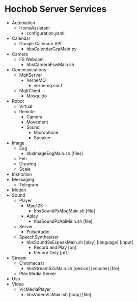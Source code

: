 # Hochob Server Services

- Automation
  - HomeAssistant
    - configuration.yaml
- Calendar
  - Google Calendar API
    - hbsCalendarGcaMain.py
- Camera
  - FS Webcam
    - hbsCameraFswMain.sh
- Communications
  - MqttServer
    - VerneMQ
      - vernemq.conf
  - MqttClient
    - Mosquitto
- Robot
  - Virtual
  - Remote
    - Camera
    - Movement
    - Sound
      - Microphone
      - Speaker
- Image
  - Eog
    - hbsImageEogMain.sh [files]
  - Feh
  - Drawing
  - Scale
- Institution
- Messaging
  - Telegram
- Motion
- Sound
  - Player
    - Mpg123
      - hbsSoundPxMpgMain.sh [file]
    - Aplay
      - hbsSoundPxAplMain.sh [file]
  - Server
    - PulseAudio
  - SpeechSynthesizer
    - hbsSoundSsEspeakMain.sh [play] [language] [input]
      - Record and Play [on]
      - Record Only [off]
- Stream
  - Chromecast
    - hbsStreamS2cMain.sh [device] [volume] [file]
  - Plex Media Server
- Usb
- Video
  - VlcMediaPlayer
    - hbsVideoVlcMain.sh [loop] [file]

